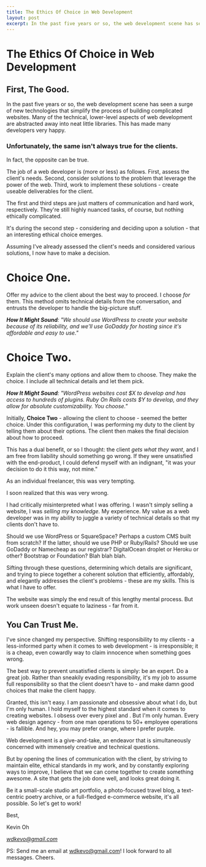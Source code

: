```yaml
---
title: The Ethics Of Choice in Web Development 
layout: post
excerpt: In the past five years or so, the web development scene has seen a surge of new technologies that streamline and simplify the process of building complicated websites.
---
```


# The Ethics Of Choice in Web Development

## First, The Good.
In the past five years or so, the web development scene has seen a surge of new technologies that simplify the process of building complicated websites. Many of the technical, lower-level aspects of web development are abstracted away into neat little libraries. This has made many developers very happy. 

### Unfortunately, the same isn't always true for the clients.

In fact, the opposite can be true.

The job of a web developer is (more or less) as follows. First, assess the client's needs. 
Second, consider solutions to the problem that leverage the power of the web. 
Third, work to implement these solutions - create useable deliverables for the client. 

The first and third steps are just matters of communication and hard work, respectively. They're still highly nuanced tasks, of course, but nothing ethically complicated.

It's during the second step - considering and deciding upon a solution - that an interesting ethical choice emerges.

Assuming I've already assessed the client's needs and considered various solutions, I now have to make a decision.  

# Choice One.
Offer my advice to the client about the best way to proceed. I choose *for* them. This method omits technical details from the conversation, and entrusts the developer to handle the big-picture stuff.

***How It Might Sound**: "We should use WordPress to create your website because of its reliability, and we'll use GoDaddy for hosting since it's affordable and easy to use."*

# Choice Two.
Explain the client's many options and allow them to choose. They make the choice. I include all technical details and let them pick.

***How It Might Sound**: "WordPress websites cost $X to develop and has access to hundreds of plugins. Ruby On Rails costs $Y to develop, and they allow for absolute customizability. You choose."*

Initially, **Choice Two** - allowing the client to choose - seemed the better choice. Under this configuration, I was performing my duty to the client by telling them about their options. The client then makes the final decision about how to proceed. 

This has a dual benefit, or so I thought: the client *gets what they want*, and I am free from liability should something go wrong. If they were unsatisfied with the end-product, I could defend myself with an indignant, "it was your decision to do it this way, not mine."

As an individual freelancer, this was very tempting.

I soon realized that this was very wrong.

I had critically misinterpreted what I was offering. I wasn't simply selling a website, I was *selling my knowledge.* My experience. My value as a web developer was in my ability to juggle a variety of technical details so that my clients don't have to.

Should we use WordPress or SquareSpace? Perhaps a custom CMS built from scratch? If the latter, should we use PHP or Ruby/Rails? Should we use GoDaddy or Namecheap as our registrar? DigitalOcean droplet or Heroku or other? Bootstrap or Foundation? Blah blah blah.

Sifting through these questions, determining which details are significant, and trying to piece together a coherent solution that efficiently, affordably, and elegantly addresses the client's problems - these are my skills. This is what I have to offer.

The website was simply the end result of this lengthy mental process. But work unseen doesn't equate to laziness - far from it.

## You Can Trust Me.

I've since changed my perspective. Shifting responsibility to my clients - a less-informed party when it comes to web development - is irresponsible; it is a cheap, even cowardly way to claim innocence when something goes wrong. 

The best way to prevent unsatisfied clients is simply: be an expert. Do a great job. Rather than sneakily evading responsibility, it's my job to assume full responsibility so that the client doesn't have to - and make damn good choices that make the client happy. 

Granted, this isn't easy. I am passionate and obsessive about what I do, but I'm only human. I hold myself to the highest standard when it comes to creating websites. I obsess over every pixel and . But I'm only human. Every web design agency - from one man operations to 50+ employee operations - is fallible. And hey, you may prefer orange, where I prefer purple.

Web development is a give-and-take, an endeavor that is simultaneously concerned with immensely creative and technical questions. 

But by opening the lines of communication with the client, by striving to maintain elite, ethical standards in my work, and by constantly exploring ways to improve, I believe that we can come together to create something awesome. A site that gets the job done well, and looks great doing it. 

Be it a small-scale studio art portfolio, a photo-focused travel blog, a text-centric poetry archive, or a full-fledged e-commerce website, it's all possible. So let's get to work!  

Best,


Kevin Oh

*wdkevo@gmail.com*

PS: Send me an email at wdkevo@gmail.com! I look forward to all messages. Cheers.